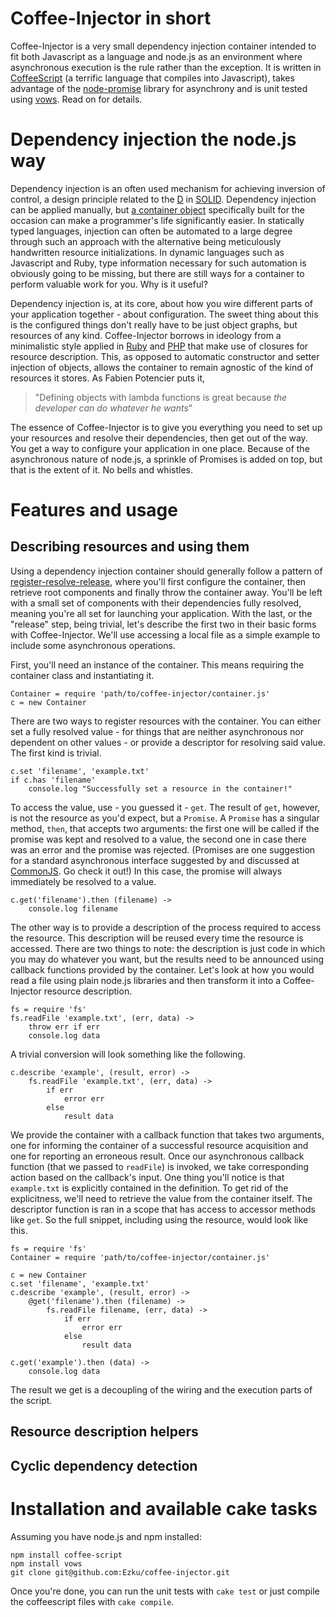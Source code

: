 # Coffee-Injector in short

Coffee-Injector is a very small dependency injection container intended 
to fit both Javascript as a language and node.js as an environment where 
asynchronous execution is the rule rather than the exception. It is 
written in [CoffeeScript][cs] (a terrific language that compiles into 
Javascript), takes advantage of the [node-promise][np] library for 
asynchrony and is unit tested using [vows](http://vowsjs.org/). Read on 
for details.

[cs]: http://jashkenas.github.com/coffee-script/
[np]: http://github.com/kriszyp/node-promise

# Dependency injection the node.js way

Dependency injection is an often used mechanism for achieving inversion 
of control, a design principle related to the [D][d] in [SOLID][solid]. 
Dependency injection can be applied manually, but [a container 
object][iocc] specifically built for the occasion can make a 
programmer's life significantly easier. In statically typed languages, 
injection can often be automated to a large degree through such an 
approach with the alternative being meticulously handwritten resource 
initializations. In dynamic languages such as Javascript and Ruby, type 
information necessary for such automation is obviously going to be 
missing, but there are still ways for a container to perform valuable 
work for you. Why is it useful?

[d]: http://en.wikipedia.org/wiki/Dependency_inversion_principle
[solid]: http://en.wikipedia.org/wiki/SOLID
[iocc]: http://martinfowler.com/articles/injection.html

Dependency injection is, at its core, about how you wire different parts 
of your application together - about configuration. The sweet thing 
about this is the configured things don't really have to be just object 
graphs, but resources of any kind. Coffee-Injector borrows in ideology 
from a minimalistic style applied in [Ruby][ruby-di] and [PHP][php-di] 
that make use of closures for resource description. This, as opposed to 
automatic constructor and setter injection of objects, allows the 
container to remain agnostic of the kind of resources it stores. As 
Fabien Potencier puts it,

[ruby-di]: http://onestepback.org/index.cgi/Tech/Ruby/DependencyInjectionInRuby.rdoc
[php-di]: http://fabien.potencier.org/article/17/on-php-5-3-lambda-functions-and-closures

>   "Defining objects with lambda functions is great because *the developer can do whatever he wants*"

The essence of Coffee-Injector is to give you everything you need to set 
up your resources and resolve their dependencies, then get out of the 
way. You get a way to configure your application in one place. Because 
of the asynchronous nature of node.js, a sprinkle of Promises is added 
on top, but that is the extent of it. No bells and whistles.

# Features and usage

## Describing resources and using them

Using a dependency injection container should generally follow a pattern of [register-resolve-release][rrr], where you'll first configure the container, then retrieve root components and finally throw the container away. You'll be left with a small set of components with their dependencies fully resolved, meaning you're all set for launching your application. With the last, or the "release" step, being trivial, let's describe the first two in their basic forms with Coffee-Injector. We'll use accessing a local file as a simple example to include some asynchronous operations.

[rrr]: http://blog.ploeh.dk/2010/09/29/TheRegisterResolveReleasePattern.aspx

First, you'll need an instance of the container. This means requiring the container class and instantiating it.

	Container = require 'path/to/coffee-injector/container.js'
	c = new Container

There are two ways to register resources with the container. You can either set a fully resolved value - for things that are neither asynchronous nor dependent on other values - or provide a descriptor for resolving said value. The first kind is trivial.

	c.set 'filename', 'example.txt'
	if c.has 'filename'
		console.log "Successfully set a resource in the container!"

To access the value, use - you guessed it - `get`. The result of `get`, however, is not the resource as you'd expect, but a `Promise`. A `Promise` has a singular method, `then`, that accepts two arguments: the first one will be called if the promise was kept and resolved to a value, the second one in case there was an error and the promise was rejected. (Promises are one suggestion for a standard asynchronous interface suggested by and discussed at [CommonJS][cjs-promise]. Go check it out!) In this case, the promise will always immediately be resolved to a value.

[cjs-promise]: http://wiki.commonjs.org/wiki/Promises

	c.get('filename').then (filename) ->
		console.log filename

The other way is to provide a description of the process required to access the resource. This description will be reused every time the resource is accessed. There are two things to note: the description is just code in which you may do whatever you want, but the results need to be announced using callback functions provided by the container. Let's look at how you would read a file using plain node.js libraries and then transform it into a Coffee-Injector resource description.

	fs = require 'fs'
	fs.readFile 'example.txt', (err, data) ->
		throw err if err
		console.log data

A trivial conversion will look something like the following.

    c.describe 'example', (result, error) ->
		fs.readFile 'example.txt', (err, data) ->
			if err
				error err
			else
				result data

We provide the container with a callback function that takes two arguments, one for informing the container of a successful resource acquisition and one for reporting an erroneous result. Once our asynchronous callback function (that we passed to `readFile`) is invoked, we take corresponding action based on the callback's input. One thing you'll notice is that `example.txt` is explicitly contained in the definition. To get rid of the explicitness, we'll need to retrieve the value from the container itself. The descriptor function is ran in a scope that has access to accessor methods like `get`. So the full snippet, including using the resource, would look like this.
	
	fs = require 'fs'
	Container = require 'path/to/coffee-injector/container.js'
	
	c = new Container
	c.set 'filename', 'example.txt'
	c.describe 'example', (result, error) ->
		@get('filename').then (filename) ->
			fs.readFile filename, (err, data) ->
				if err
					error err
				else
					result data
	
	c.get('example').then (data) ->
		console.log data

The result we get is a decoupling of the wiring and the execution parts of the script.

## Resource description helpers

## Cyclic dependency detection

# Installation and available cake tasks

Assuming you have node.js and npm installed:

	npm install coffee-script
	npm install vows
	git clone git@github.com:Ezku/coffee-injector.git

Once you're done, you can run the unit tests with `cake test` or just 
compile the coffeescript files with `cake compile`.

